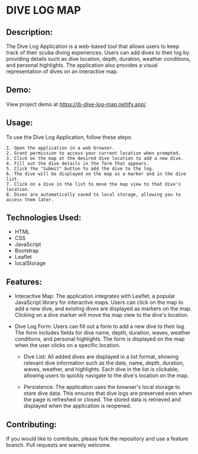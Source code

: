 # DIVE LOG MAP

## Description:

The Dive Log Application is a web-based tool that allows users to keep track of their scuba diving experiences. Users can add dives to their log by providing details such as dive location, depth, duration, weather conditions, and personal highlights. The application also provides a visual representation of dives on an interactive map.

## Demo:

View project demo at https://jb-dive-log-map.netlify.app/

## Usage:

To use the Dive Log Application, follow these steps:

    1. Open the application in a web browser.
    2. Grant permission to access your current location when prompted.
    3. Click on the map at the desired dive location to add a new dive.
    4. Fill out the dive details in the form that appears.
    5. Click the "Submit" button to add the dive to the log.
    6. The dive will be displayed on the map as a marker and in the dive list.
    7. Click on a dive in the list to move the map view to that dive's location.
    8. Dives are automatically saved to local storage, allowing you to access them later.

## Technologies Used:

- HTML
- CSS
- JavaScript
- Bootstrap
- Leaflet
- localStorage

## Features:

- Interactive Map: The application integrates with Leaflet, a popular JavaScript library for interactive maps. Users can click on the map to add a new dive, and existing dives are displayed as markers on the map. Clicking on a dive marker will move the map view to the dive's location.

- Dive Log Form: Users can fill out a form to add a new dive to their log. The form includes fields for dive name, depth, duration, waves, weather conditions, and personal highlights. The form is displayed on the map when the user clicks on a specific location.

  - Dive List: All added dives are displayed in a list format, showing relevant dive information such as the date, name, depth, duration, waves, weather, and highlights. Each dive in the list is clickable, allowing users to quickly navigate to the dive's location on the map.

  - Persistence: The application uses the browser's local storage to store dive data. This ensures that dive logs are preserved even when the page is refreshed or closed. The stored data is retrieved and displayed when the application is reopened.

## Contributing:

If you would like to contribute, please fork the repository and use a feature branch. Pull requests are warmly welcome.
